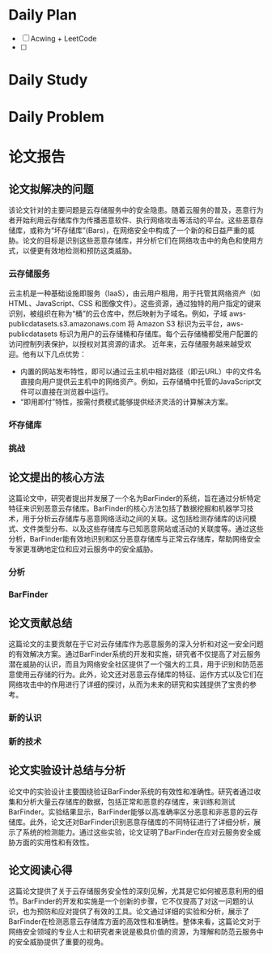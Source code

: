 # Daily Plan
- [ ] Acwing + LeetCode
- [ ] 
# Daily Study
# Daily Problem
# 论文报告
## 论文拟解决的问题
该论文针对的主要问题是云存储服务中的安全隐患。随着云服务的普及，恶意行为者开始利用云存储库作为传播恶意软件、执行网络攻击等活动的平台。这些恶意存储库，或称为“坏存储库”(Bars)，在网络安全中构成了一个新的和日益严重的威胁。论文的目标是识别这些恶意存储库，并分析它们在网络攻击中的角色和使用方式，以便更有效地检测和预防这类威胁。
### 云存储服务
 云主机是一种基础设施即服务（IaaS），由云用户租用，用于托管其网络资产（如 HTML、JavaScript、CSS 和图像文件）。这些资源，通过独特的用户指定的键来识别，被组织在称为“桶”的云仓库中，然后映射为子域名。例如，子域 aws-publicdatasets.s3.amazonaws.com 将 Amazon S3 标识为云平台，aws-publicdatasets 标识为用户的云存储桶和存储库。每个云存储桶都受用户配置的访问控制列表保护，以授权对其资源的请求。
 近年来，云存储服务越来越受欢迎。他有以下几点优势：
 - 内置的网站发布特性，即可以通过云主机中相对路径（即云URL）中的文件名直接向用户提供云主机中的网络资产。例如，云存储桶中托管的JavaScript文件可以直接在浏览器中运行。
 - “即用即付”特性，按需付费模式能够提供经济灵活的计算解决方案。
### 坏存储库

### 挑战
## 论文提出的核心方法
这篇论文中，研究者提出并发展了一个名为BarFinder的系统，旨在通过分析特定特征来识别恶意云存储库。BarFinder的核心方法包括了数据挖掘和机器学习技术，用于分析云存储库与恶意网络活动之间的关联。这包括检测存储库的访问模式、文件类型分布、以及这些存储库与已知恶意网站或活动的关联度等。通过这些分析，BarFinder能有效地识别和区分恶意存储库与正常云存储库，帮助网络安全专家更准确地定位和应对云服务中的安全威胁。
### 分析
### BarFinder

## 论文贡献总结
这篇论文的主要贡献在于它对云存储库作为恶意服务的深入分析和对这一安全问题的有效解决方案。通过BarFinder系统的开发和实施，研究者不仅提高了对云服务潜在威胁的认识，而且为网络安全社区提供了一个强大的工具，用于识别和防范恶意使用云存储的行为。此外，论文还对恶意云存储库的特征、运作方式以及它们在网络攻击中的作用进行了详细的探讨，从而为未来的研究和实践提供了宝贵的参考。
### 新的认识
### 新的技术
## 论文实验设计总结与分析
论文中的实验设计主要围绕验证BarFinder系统的有效性和准确性。研究者通过收集和分析大量云存储库的数据，包括正常和恶意的存储库，来训练和测试BarFinder。实验结果显示，BarFinder能够以高准确率区分恶意和非恶意的云存储库。此外，论文还对BarFinder识别恶意存储库的不同特征进行了详细分析，展示了系统的检测能力。通过这些实验，论文证明了BarFinder在应对云服务安全威胁方面的实用性和有效性。

## 论文阅读心得

这篇论文提供了关于云存储服务安全性的深刻见解，尤其是它如何被恶意利用的细节。BarFinder的开发和实施是一个创新的步骤，它不仅提高了对这一问题的认识，也为预防和应对提供了有效的工具。论文通过详细的实验和分析，展示了BarFinder在检测恶意云存储库方面的高效性和准确性。整体来看，这篇论文对于网络安全领域的专业人士和研究者来说是极具价值的资源，为理解和防范云服务中的安全威胁提供了重要的视角。